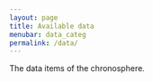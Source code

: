 ```yaml
---
layout: page
title: Available data 
menubar: data_categ
permalink: /data/
---
```


The data items of the chronosphere.
